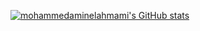 [![mohammedaminelahmami's GitHub stats](https://github-readme-stats.vercel.app/api?username=mohammedaminelahmami)](https://github.com/mohammedaminelahmami/github-readme-stats)
<!-- [![Top Langs](https://github-readme-stats.vercel.app/api/top-langs/?username=mohammedaminelahmami&layout=compact)](https://github.com/mohammedaminelahmami/github-readme-stats) -->
